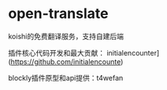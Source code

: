 # open-translate
koishi的免费翻译服务，支持自建后端


插件核心代码开发和最大贡献： initialencounter](https://github.com/initialencounte)

blockly插件原型和api提供：t4wefan



